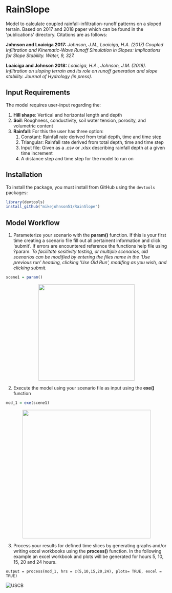 RainSlope
================
Model to calculate coupled rainfall-infiltration-runoff patterns on a sloped terrain. Based on 2017 and 2018 paper which can be found in the 'publications' directory. Citations are as follows:

**Johnson and Loaiciga 2017:** *Johnson, J.M., Loaiciga, H.A. (2017)	Coupled Infiltration and Kinematic-Wave Runoff Simulation in Slopes: Implications for Slope Stability. Water, 9, 327.*

**Loaiciga and Johnson 2018:** *Loaiciga, H.A., Johnson, J.M. (2018). Infiltration on sloping terrain and its role on runoff generation and slope stability. Journal of Hydrology (in press).*

## Input Requirements
The model requires user-input regarding the:
 1) **Hill shape**: Vertical and horizontal length and depth
 2) **Soil**: Roughness, conductivity, soil water tension, porosity, and volumetric content
 3) **Rainfall**: For this the user has three option:
    1. Constant: Rainfall rate derived from total depth, time and time step
    2. Triangular: Rainfall rate derived from total depth, time and time step
    3. Input file: Given as a .csv or .xlsx describing rainfall depth at a given time increment
    4. A distance step and time step for the model to run on
    
## Installation

To install the  package, you must install from GitHub using the `devtools` packages:

```r
library(devtools)
install_github("mikejohnson51/RainSlope")
```

## Model Workflow

1) Parameterize your scenario with the **param()** function. If this is your first time creating a scenario file fill out all pertainent information and click 'submit'. If errors are encountered reference the functions help file using ?param. *To facilitate sesitivity testing, or multiple scenarios, old scenarios can be modified by entering the files name in the 'Use previous run' heading, clicking 'Use Old Run', modifing as you wish, and clicking submit.*

```r
scene1 = param()
```
<p align="center">
<img src= "https://github.com/mikejohnson51/Rainfall_Infiltration_hillslope/blob/master/imgs/param_ex.png" width="300">
</p>

2) Execute the model using your scenario file as input using the **exe()** function

```r
mod_1 = exe(scene1)
```
<p align="center">
<img src= "https://github.com/mikejohnson51/Rainfall_Infiltration_hillslope/blob/master/imgs/model_run.png" width="400">
</p>

3) Process your results for defined time slices by generating graphs and/or writing excel workbooks using the **process()** function. In the following example an excel workbook and plots will be generated for hours 5, 10, 15, 20 and 24 hours. 

```
output = process(mod_1, hrs = c(5,10,15,20,24), plots= TRUE, excel = TRUE)
```

![USCB](https://upload.wikimedia.org/wikipedia/commons/archive/9/9f/20130715012958%21UCSB_logo.png)
